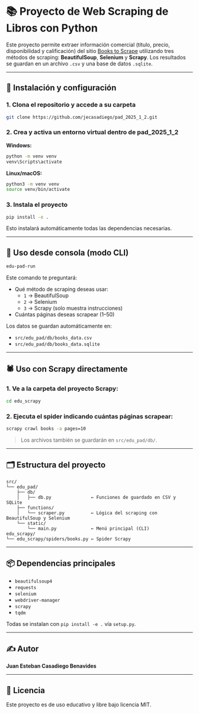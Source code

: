 # 📚 Proyecto de Web Scraping de Libros con Python

Este proyecto permite extraer información comercial (título, precio, disponibilidad y calificación) del sitio [Books to Scrape](https://books.toscrape.com) utilizando tres métodos de scraping: **BeautifulSoup**, **Selenium** y **Scrapy**. Los resultados se guardan en un archivo `.csv` y una base de datos `.sqlite`.

---

## 🚀 Instalación y configuración

### 1. Clona el repositorio y accede a su carpeta

```bash
git clone https://github.com/jecasadiego/pad_2025_1_2.git
```

### 2. Crea y activa un entorno virtual dentro de pad_2025_1_2

**Windows:**

```bash
python -m venv venv
venv\Scripts\activate
```

**Linux/macOS:**

```bash
python3 -m venv venv
source venv/bin/activate
```

### 3. Instala el proyecto

```bash
pip install -e .
```

Esto instalará automáticamente todas las dependencias necesarias.

---

## 🧪 Uso desde consola (modo CLI)

```bash
edu-pad-run
```

Este comando te preguntará:

- Qué método de scraping deseas usar:
  - `1` → BeautifulSoup
  - `2` → Selenium
  - `3` → Scrapy (solo muestra instrucciones)
- Cuántas páginas deseas scrapear (1–50)

Los datos se guardan automáticamente en:

- `src/edu_pad/db/books_data.csv`
- `src/edu_pad/db/books_data.sqlite`

---

## 🕷️ Uso con Scrapy directamente

### 1. Ve a la carpeta del proyecto Scrapy:

```bash
cd edu_scrapy
```

### 2. Ejecuta el spider indicando cuántas páginas scrapear:

```bash
scrapy crawl books -a pages=10
```

> Los archivos también se guardarán en `src/edu_pad/db/`.

---

## 🗂 Estructura del proyecto

```
src/
└── edu_pad/
    ├── db/
    │   ├── db.py               ← Funciones de guardado en CSV y SQLite
    ├── functions/
    │   └── scraper.py          ← Lógica del scraping con BeautifulSoup y Selenium
    └── static/
        └── main.py             ← Menú principal (CLI)
edu_scrapy/
└── edu_scrapy/spiders/books.py ← Spider Scrapy
```

---

## 📦 Dependencias principales

- `beautifulsoup4`
- `requests`
- `selenium`
- `webdriver-manager`
- `scrapy`
- `tqdm`

Todas se instalan con `pip install -e .` vía `setup.py`.

---

## ✍️ Autor

**Juan Esteban Casadiego Benavides**

---

## 📄 Licencia

Este proyecto es de uso educativo y libre bajo licencia MIT.